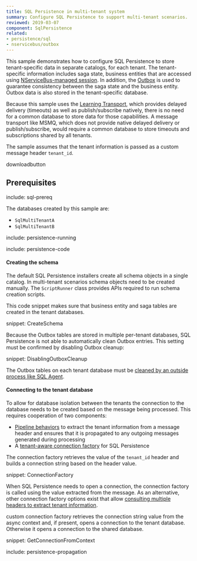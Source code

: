 ```yaml
---
title: SQL Persistence in multi-tenant system
summary: Configure SQL Persistence to support multi-tenant scenarios.
reviewed: 2019-03-07
component: SqlPersistence
related:
- persistence/sql
- nservicebus/outbox
---
```


This sample demonstrates how to configure SQL Persistence to store tenant-specific data in separate catalogs, for each tenant. The tenant-specific information includes saga state, business entities that are accessed using [NServiceBus-managed session](/persistence/sql/accessing-data.md). In addition, the [Outbox](/nservicebus/outbox/) is used to guarantee consistency between the saga state and the business entity. Outbox data is also stored in the tenant-specific database.

Because this sample uses the [Learning Transport](/transports/learning/), which provides delayed delivery (timeouts) as well as publish/subscribe natively, there is no need for a common database to store data for those capabilities. A message transport like MSMQ, which does not provide native delayed delivery or publish/subscribe, would require a common database to store timeouts and subscriptions shared by all tenants.

The sample assumes that the tenant information is passed as a custom message header `tenant_id`.

downloadbutton


## Prerequisites

include: sql-prereq

The databases created by this sample are:

 * `SqlMultiTenantA`
 * `SqlMultiTenantB`

include: persistence-running

include: persistence-code

#### Creating the schema

The default SQL Persistence installers create all schema objects in a single catalog. In multi-tenant scenarios schema objects need to be created manually. The `ScriptRunner` class provides APIs required to run schema creation scripts.

This code snippet makes sure that business entity and saga tables are created in the tenant databases.

snippet: CreateSchema

Because the Outbox tables are stored in multiple per-tenant databases, SQL Persistence is not able to automatically clean Outbox entries. This setting must be confirmed by disabling Outbox cleanup:

snippet: DisablingOutboxCleanup

The Outbox tables on each tenant database must be [cleaned by an outside process like SQL Agent](/persistence/sql/multi-tenant.md#disabling-outbox-cleanup).


#### Connecting to the tenant database

To allow for database isolation between the tenants the connection to the database needs to be created based on the message being processed. This requires cooperation of two components:

 * [Pipeline behaviors](/nservicebus/pipeline/manipulate-with-behaviors.md) to extract the tenant information from a message header and ensures that it is propagated to any outgoing messages generated during processing
 * A [tenant-aware connection factory](/persistence/sql/multi-tenant.md#specifying-connections-per-tenant) for SQL Persistence

The connection factory retrieves the value of the `tenant_id` header and builds a connection string based on the header value.

snippet: ConnectionFactory

When SQL Persistence needs to open a connection, the connection factory is called using the value extracted from the message. As an alternative, other connection factory options exist that allow [consulting multiple headers to extract tenant information](/persistence/sql/multi-tenant.md#specifying-connections-per-tenant).

custom connection factory retrieves the connection string value from the async context and, if present, opens a connection to the tenant database. Otherwise it opens a connection to the shared database.

snippet: GetConnectionFromContext

include: persistence-propagation
